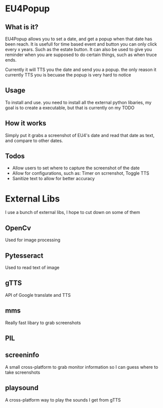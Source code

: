 # EU4Popup
## What is it?
EU4Popup allows you to set a date, and get a popup when that date has been reach.
It is usefull for time based event and button you can only click every x years. Such as the estate button. It can also be used to give you reminder when you are supposed to do certain things, such as when truce ends.

Currently it will TTS you the date and send you a popup. the only reason it currently TTS you is becuase the popup is very hard to notice
## Usage
To install and use. you need to install all the external python libaries, my goal is to create a executable, but that is currently on my TODO

## How it works
Simply put it grabs a screenshot of EU4's date and read that date as text, and compare to other dates.

## Todos
* Allow users to set where to capture the screenshot of the date
* Allow for configurations, such as: Timer on scrrenshot, Toggle TTS
* Sanitize text to allow for better accuracy

# External Libs
I use a bunch of external libs, I hope to cut down on some of them
## OpenCv
Used for image processing
## Pytesseract
Used to read text of image
## gTTS
API of Google translate and TTS
## mms
Really fast libary to grab screenshots
## PIL

## screeninfo
A small cross-platform to grab monitor information so I can guess where to take screenshots
## playsound
A cross-platform way to play the sounds I get from gTTS
